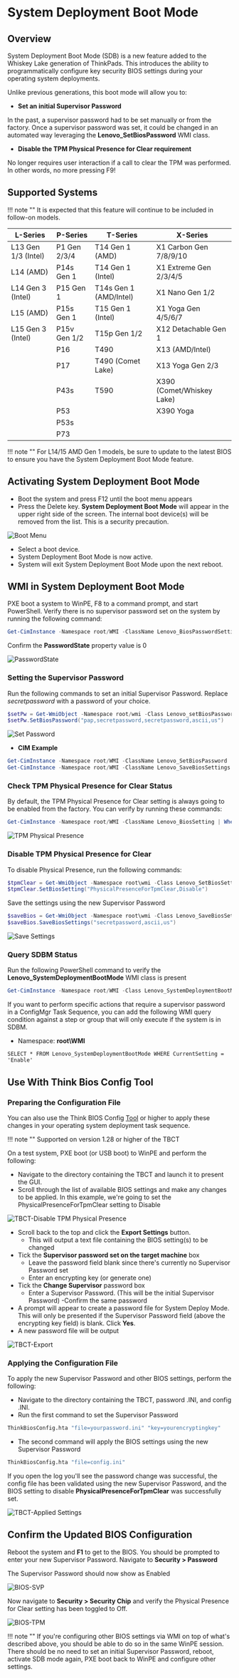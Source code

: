 # System Deployment Boot Mode

## Overview

System Deployment Boot Mode (SDB) is a new feature added to the Whiskey Lake generation of ThinkPads.  This introduces the ability to programmatically configure key security BIOS settings during your operating system deployments.

Unlike previous generations, this boot mode will allow you to:

- **Set an initial Supervisor Password**

In the past, a supervisor password had to be set manually or from the factory. Once a supervisor password was set, it could be changed in an automated way leveraging the **Lenovo_SetBiosPassword** WMI class.

- **Disable the TPM Physical Presence for Clear requirement**

No longer requires user interaction if a call to clear the TPM was performed. In other words, no more pressing F9!

## Supported Systems

!!! note ""
    It is expected that this feature will continue to be included in follow-on models.

| L-Series | P-Series | T-Series | X-Series |
|----------|----------|----------|----------|
| L13 Gen 1/3 (Intel) | P1 Gen 2/3/4 | T14 Gen 1 (AMD) | X1 Carbon Gen 7/8/9/10 |
| L14 (AMD) | P14s Gen 1 | T14 Gen 1 (Intel) | X1 Extreme Gen 2/3/4/5 |
| L14 Gen 3 (Intel) | P15 Gen 1 | T14s Gen 1 (AMD/Intel) | X1 Nano Gen 1/2 |
| L15 (AMD) | P15s Gen 1 | T15 Gen 1 (Intel) | X1 Yoga Gen 4/5/6/7 |
| L15 Gen 3 (Intel) | P15v Gen 1/2 | T15p Gen 1/2 | X12 Detachable Gen 1 |
| | P16 | T490 | X13 (AMD/Intel) |
| | P17 | T490 (Comet Lake) | X13 Yoga Gen 2/3 |
| | P43s | T590 | X390 (Comet/Whiskey Lake) |
| | P53 | | X390 Yoga |
| | P53s | | |
| | P73 | | |

!!! note ""
   For L14/15 AMD Gen 1 models, be sure to update to the latest BIOS to ensure you have the System Deployment Boot Mode feature.

## Activating System Deployment Boot Mode

- Boot the system and press F12 until the boot menu appears
- Press the Delete key. **System Deployment Boot Mode** will appear in the upper right side of the screen. The internal boot device(s) will be removed from the list. This is a security precaution.

![Boot Menu](https://cdrt.github.io/mk_docs/img/reference/sdbm/image1.jpg)

- Select a boot device.
- System Deployment Boot Mode is now active.
- System will exit System Deployment Boot Mode upon the next reboot.

## WMI in System Deployment Boot Mode

PXE boot a system to WinPE, F8 to a command prompt, and start PowerShell. Verify there is no supervisor password set on the system by running the following command:

```powershell
Get-CimInstance -Namespace root/WMI -ClassName Lenovo_BiosPasswordSettings
```

Confirm the **PasswordState** property value is 0

![PasswordState](https://cdrt.github.io/mk_docs/img/reference/sdbm/image2.jpg)

### Setting the Supervisor Password

Run the following commands to set an initial Supervisor Password. Replace *secretpassword* with a password of your choice.

```powershell
$setPw = Get-WmiObject -Namespace root/wmi -Class Lenovo_setBiosPassword
$setPw.SetBiosPassword("pap,secretpassword,secretpassword,ascii,us")
```

![Set Password](https://cdrt.github.io/mk_docs/img/reference/sdbm/image3.jpg)

- **CIM Example**

```powershell
Get-CimInstance -Namespace root/WMI -ClassName Lenovo_SetBiosPassword | Invoke-CimMethod -MethodName SetBiosPassword -Arguments @{ parameter = "pap,secretpassword,secretpassword,ascii,us" }
Get-CimInstance -Namespace root/WMI -ClassName Lenovo_SaveBiosSettings | Invoke-CimMethod -MethodName SaveBiosSettings -Arguments @{ parameter = "secretpassword,ascii,us" }
```

### Check TPM Physical Presence for Clear Status

By default, the TPM Physical Presence for Clear setting is always going to be enabled from the factory. You can verify by running these commands:

```powershell
Get-CimInstance -Namespace root/WMI -ClassName Lenovo_BiosSetting | Where-Object {$_.CurrentSetting -match "PhysicalPresence"} | fl
```

![TPM Physical Presence](https://cdrt.github.io/mk_docs/img/reference/sdbm/image4.jpg)

### Disable TPM Physical Presence for Clear

To disable Physical Presence, run the following commands:

```powershell
$tpmClear = Get-WmiObject -Namespace root\wmi -Class Lenovo_SetBiosSetting
$tpmClear.SetBiosSetting("PhysicalPresenceForTpmClear,Disable")
```

Save the settings using the new Supervisor Password

```powershell
$saveBios = Get-WmiObject -Namespace root\wmi -Class Lenovo_SaveBiosSettings
$saveBios.SaveBiosSettings("secretpassword,ascii,us")
```

![Save Settings](https://cdrt.github.io/mk_docs/img/reference/sdbm/image5.jpg)

### Query SDBM Status

Run the following PowerShell command to verify the **Lenovo_SystemDeploymentBootMode** WMI class is present

```powershell
Get-CimInstance -Namespace root/WMI -Class Lenovo_SystemDeploymentBootMode
```

If you want to perform specific actions that require a supervisor password in a ConfigMgr Task Sequence, you can add the following WMI query condition against a step or group that will only execute if the system is in SDBM.

- Namespace: **root\WMI**

```wql
SELECT * FROM Lenovo_SystemDeploymentBootMode WHERE CurrentSetting = 'Enable'
```

## Use With Think Bios Config Tool

### Preparing the Configuration File

You can also use the Think BIOS Config [Tool](https://docs.lenovocdrt.com/#/tbct/tbct_top) or higher to apply these changes in your operating system deployment task sequence.  

!!! note ""
   Supported on version 1.28 or higher of the TBCT

On a test system, PXE boot (or USB boot) to WinPE and perform the following:

- Navigate to the directory containing the TBCT and launch it to present the GUI.
- Scroll through the list of available BIOS settings and make any changes to be applied. In this example, we're going to set the PhysicalPresenceForTpmClear setting to Disable

![TBCT-Disable TPM Physical Presence](https://cdrt.github.io/mk_docs/img/reference/sdbm/image6.jpg)

- Scroll back to the top and click the **Export Settings** button.
  - This will output a text file containing the BIOS setting(s) to be changed
- Tick the **Supervisor password set on the target machine** box
  - Leave the password field blank since there's currently no Supervisor Password set
  - Enter an encrypting key (or generate one)
- Tick the **Change Supervisor** password box
  - Enter a Supervisor Password.  (This will be the initial Supervisor Password)
  -Confirm the same password
- A prompt will appear to create a password file for System Deploy Mode. This will only be presented if the Supervisor Password field (above the encrypting key field) is blank.  Click **Yes**.
- A new password file will be output

![TBCT-Export](https://cdrt.github.io/mk_docs/img/reference/sdbm/image7.jpg)

### Applying the Configuration File

To apply the new Supervisor Password and other BIOS settings, perform the following:

- Navigate to the directory containing the TBCT, password .INI, and config .INI.
- Run the first command to set the Supervisor Password

```cmd
ThinkBiosConfig.hta "file=yourpassword.ini" "key=yourencryptingkey"
```

- The second command will apply the BIOS settings using the new Supervisor Password

```cmd
ThinkBiosConfig.hta "file=config.ini"
```

If you open the log you'll see the password change was successful, the config file has been validated using the new Supervisor Password, and the BIOS setting to disable **PhysicalPresenceForTpmClear** was successfully set.

![TBCT-Applied Settings](https://cdrt.github.io/mk_docs/img/reference/sdbm/image8.jpg)

## Confirm the Updated BIOS Configuration

Reboot the system and **F1** to get to the BIOS.  You should be prompted to enter your new Supervisor Password. Navigate to **Security > Password**

The Supervisor Password should now show as Enabled

![BIOS-SVP](https://cdrt.github.io/mk_docs/img/reference/sdbm/image9.jpg)

Now navigate to **Security > Security Chip** and verify the Physical Presence for Clear setting has been toggled to Off.

![BIOS-TPM](https://cdrt.github.io/mk_docs/img/reference/sdbm/image10.jpg)

!!! note ""
   If you're configuring other BIOS settings via WMI on top of what's described above, you should be able to do so in the same WinPE session.  There should be no need to set an initial Supervisor Password, reboot, activate SDB mode again, PXE boot back to WinPE and configure other settings.
